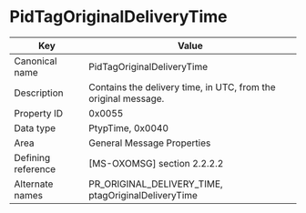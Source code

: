 # PidTagOriginalDeliveryTime

| Key | Value |
|---|---|
| Canonical name | PidTagOriginalDeliveryTime |
| Description | Contains the delivery time, in UTC, from the original message. |
| Property ID | 0x0055 |
| Data type | PtypTime, 0x0040 |
| Area | General Message Properties |
| Defining reference | [MS-OXOMSG] section 2.2.2.2 |
| Alternate names | PR_ORIGINAL_DELIVERY_TIME, ptagOriginalDeliveryTime |
